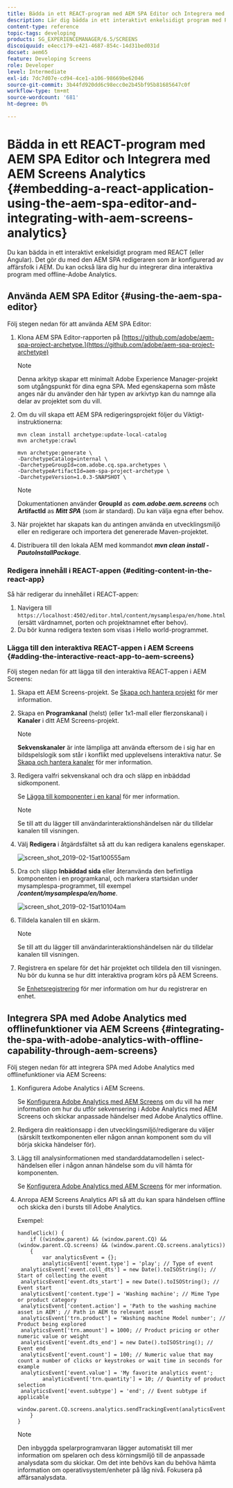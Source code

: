 ```yaml
---
title: Bädda in ett REACT-program med AEM SPA Editor och Integrera med AEM Screens Analytics
description: Lär dig bädda in ett interaktivt enkelsidigt program med REACT (eller Angular) med AEM SPA.
content-type: reference
topic-tags: developing
products: SG_EXPERIENCEMANAGER/6.5/SCREENS
discoiquuid: e4ecc179-e421-4687-854c-14d31bed031d
docset: aem65
feature: Developing Screens
role: Developer
level: Intermediate
exl-id: 7dc7d07e-cd94-4ce1-a106-98669be62046
source-git-commit: 3b44fd920dd6c98ecc0e2b45bf95b81685647c0f
workflow-type: tm+mt
source-wordcount: '681'
ht-degree: 0%

---
```


# Bädda in ett REACT-program med AEM SPA Editor och Integrera med AEM Screens Analytics {#embedding-a-react-application-using-the-aem-spa-editor-and-integrating-with-aem-screens-analytics}

Du kan bädda in ett interaktivt enkelsidigt program med REACT (eller Angular). Det gör du med den AEM SPA redigeraren som är konfigurerad av affärsfolk i AEM. Du kan också lära dig hur du integrerar dina interaktiva program med offline-Adobe Analytics.

## Använda AEM SPA Editor {#using-the-aem-spa-editor}

Följ stegen nedan för att använda AEM SPA Editor:

1. Klona AEM SPA Editor-rapporten på [https://github.com/adobe/aem-spa-project-archetype.](https://github.com/adobe/aem-spa-project-archetype)

   >[!NOTE]
   >
   >Denna arkityp skapar ett minimalt Adobe Experience Manager-projekt som utgångspunkt för dina egna SPA. Med egenskaperna som måste anges när du använder den här typen av arkivtyp kan du namnge alla delar av projektet som du vill.

1. Om du vill skapa ett AEM SPA redigeringsprojekt följer du Viktigt-instruktionerna:

   ```
   mvn clean install archetype:update-local-catalog
   mvn archetype:crawl
   
   mvn archetype:generate \
   -DarchetypeCatalog=internal \
   -DarchetypeGroupId=com.adobe.cq.spa.archetypes \
   -DarchetypeArtifactId=aem-spa-project-archetype \
   -DarchetypeVersion=1.0.3-SNAPSHOT \
   ```

   >[!NOTE]
   >
   >Dokumentationen använder **GroupId** as ***com.adobe.aem.screens*** och **ArtifactId** as ***Mitt SPA*** (som är standard). Du kan välja egna efter behov.

1. När projektet har skapats kan du antingen använda en utvecklingsmiljö eller en redigerare och importera det genererade Maven-projektet.
1. Distribuera till den lokala AEM med kommandot ***mvn clean install -PautoInstallPackage***.

### Redigera innehåll i REACT-appen {#editing-content-in-the-react-app}

Så här redigerar du innehållet i REACT-appen:

1. Navigera till `https://localhost:4502/editor.html/content/mysamplespa/en/home.html` (ersätt värdnamnet, porten och projektnamnet efter behov).
1. Du bör kunna redigera texten som visas i Hello world-programmet.

### Lägga till den interaktiva REACT-appen i AEM Screens {#adding-the-interactive-react-app-to-aem-screens}

Följ stegen nedan för att lägga till den interaktiva REACT-appen i AEM Screens:

1. Skapa ett AEM Screens-projekt. Se [Skapa och hantera projekt](creating-a-screens-project.md) för mer information.
1. Skapa en **Programkanal** (helst) (eller 1x1-mall eller flerzonskanal) i **Kanaler** i ditt AEM Screens-projekt.

   >[!NOTE]
   >**Sekvenskanaler** är inte lämpliga att använda eftersom de i sig har en bildspelslogik som står i konflikt med upplevelsens interaktiva natur.
   >Se [Skapa och hantera kanaler](managing-channels.md) för mer information.

1. Redigera valfri sekvenskanal och dra och släpp en inbäddad sidkomponent.

   Se [Lägga till komponenter i en kanal](adding-components-to-a-channel.md) för mer information.

   >[!NOTE]
   >
   >Se till att du lägger till användarinteraktionshändelsen när du tilldelar kanalen till visningen.

1. Välj **Redigera** i åtgärdsfältet så att du kan redigera kanalens egenskaper.

   ![screen_shot_2019-02-15at100555am](assets/screen_shot_2019-02-15at100555am.png)

1. Dra och släpp **Inbäddad sida** eller återanvända den befintliga komponenten i en programkanal, och markera startsidan under mysamplespa-programmet, till exempel ***/content/mysamplespa/en/home***.

   ![screen_shot_2019-02-15at10104am](assets/screen_shot_2019-02-15at101104am.png)

1. Tilldela kanalen till en skärm.

   >[!NOTE]
   >Se till att du lägger till användarinteraktionshändelsen när du tilldelar kanalen till visningen.

1. Registrera en spelare för det här projektet och tilldela den till visningen. Nu bör du kunna se hur ditt interaktiva program körs på AEM Screens.

   Se [Enhetsregistrering](device-registration.md) för mer information om hur du registrerar en enhet.

## Integrera SPA med Adobe Analytics med offlinefunktioner via AEM Screens {#integrating-the-spa-with-adobe-analytics-with-offline-capability-through-aem-screens}

Följ stegen nedan för att integrera SPA med Adobe Analytics med offlinefunktioner via AEM Screens:

1. Konfigurera Adobe Analytics i AEM Screens.

   Se [Konfigurera Adobe Analytics med AEM Screens](configuring-adobe-analytics-aem-screens.md) om du vill ha mer information om hur du utför sekvensering i Adobe Analytics med AEM Screens och skickar anpassade händelser med Adobe Analytics offline.

1. Redigera din reaktionsapp i den utvecklingsmiljö/redigerare du väljer (särskilt textkomponenten eller någon annan komponent som du vill börja skicka händelser för).
1. Lägg till analysinformationen med standarddatamodellen i select-händelsen eller i någon annan händelse som du vill hämta för komponenten.

   Se [Konfigurera Adobe Analytics med AEM Screens](configuring-adobe-analytics-aem-screens.md) för mer information.

1. Anropa AEM Screens Analytics API så att du kan spara händelsen offline och skicka den i bursts till Adobe Analytics.

   Exempel:

   ```
   handleClick() {
       if ((window.parent) && (window.parent.CQ) && (window.parent.CQ.screens) && (window.parent.CQ.screens.analytics))
       {
           var analyticsEvent = {};
           analyticsEvent['event.type'] = 'play'; // Type of event
    analyticsEvent['event.coll_dts'] = new Date().toISOString(); // Start of collecting the event
    analyticsEvent['event.dts_start'] = new Date().toISOString(); // Event start
    analyticsEvent['content.type'] = 'Washing machine'; // Mime Type or product category
    analyticsEvent['content.action'] = 'Path to the washing machine asset in AEM'; // Path in AEM to relevant asset
    analyticsEvent['trn.product'] = 'Washing machine Model number'; // Product being explored
    analyticsEvent['trn.amount'] = 1000; // Product pricing or other numeric value or weight
    analyticsEvent['event.dts_end'] = new Date().toISOString(); // Event end
    analyticsEvent['event.count'] = 100; // Numeric value that may count a number of clicks or keystrokes or wait time in seconds for example
    analyticsEvent['event.value'] = 'My favorite analytics event';
           analyticsEvent['trn.quantity'] = 10; // Quantity of product selection
    analyticsEvent['event.subtype'] = 'end'; // Event subtype if applicable
    window.parent.CQ.screens.analytics.sendTrackingEvent(analyticsEvent);
       }
   }
   ```

   >[!NOTE]
   >
   >Den inbyggda spelarprogramvaran lägger automatiskt till mer information om spelaren och dess körningsmiljö till de anpassade analysdata som du skickar. Om det inte behövs kan du behöva hämta information om operativsystem/enheter på låg nivå. Fokusera på affärsanalysdata.
